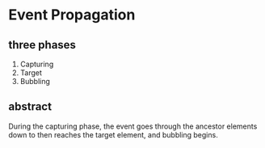 # Event Propagation

## three phases

1. Capturing
2. Target
3. Bubbling

## abstract

During the capturing phase, the event goes through the ancestor elements
down to then reaches the target element, and bubbling begins.
